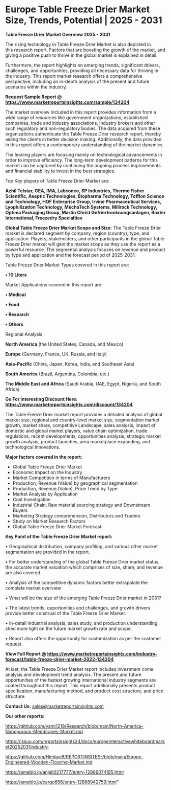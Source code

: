# Europe Table Freeze Drier Market Size, Trends, Potential | 2025 - 2031

<Strong> Table Freeze Drier Market Overview 2025 - 2031</strong>

The rising technology in Table Freeze Drier Market is also depicted in this research report. Factors that are boosting the growth of the market, and giving a positive push to thrive in the global market is explained in detail.

Furthermore, the report highlights on emerging trends, significant drivers, challenges, and opportunities, providing all necessary data for thriving in the industry. This report market research offers a comprehensive perspective, including an in-depth analysis of the present and future scenarios within the industry.

<strong>Request Sample Report @ <a href=https://www.marketreportsinsights.com/sample/134204>https://www.marketreportsinsights.com/sample/134204</a></strong>

The market overview included in this report provides information from a wide range of resources like government organizations, established companies, trade and industry associations, industry brokers and other such regulatory and non-regulatory bodies. The data acquired from these organizations authenticate the Table Freeze Drier research report, thereby aiding the clients in better decision making. Additionally, the data provided in this report offers a contemporary understanding of the market dynamics.

The leading players are focusing mainly on technological advancements in order to improve efficiency. The long-term development patterns for this market can be captured by continuing the ongoing process improvements and financial stability to invest in the best strategies.

Top Key players of Table Freeze Drier Market are:

<strong>Azbil Telstar, GEA, IMA, Labconco, SP Industries, Thermo Fisher Scientific, Aseptic Technologies, Biopharma Technology, Tofflon Science and Technology, HOF Enterprise Group, Irvine Pharmaceutical Services, Lyophilization Technology, MechaTech Systems, Millrock Technology, Optima Packaging Group, Martin Christ Gefriertrocknungsanlagen, Baxter International, Freezedry Specialties</strong>

<strong><b>Global Table Freeze Drier Market Scope and Size:</b></strong>
The Table Freeze Drier market is declared segment by company, region (country), type, and application. Players, stakeholders, and other participants in the global Table Freeze Drier market will gain the market scope as they use the report as a powerful resource. The segmental analysis focuses on revenue and product by type and application and the forecast period of 2025-2031.

Table Freeze Drier Market Types covered in this report are:

<strong>• 10 Liters</strong>

Market Applications covered in this report are:

<strong>• Medical

• Food

• Research

• Others</strong> 

Regional Analysis

<strong>North America</strong> (the United States, Canada, and Mexico)

<strong>Europe</strong> (Germany, France, UK, Russia, and Italy)

<strong>Asia-Pacific</strong> (China, Japan, Korea, India, and Southeast Asia)

<strong>South America</strong> (Brazil, Argentina, Colombia, etc.)

<strong>The Middle East and Africa</strong> (Saudi Arabia, UAE, Egypt, Nigeria, and South Africa)

<strong>Go For Interesting Discount Here: <a href=https://www.marketreportsinsights.com/discount/134204>https://www.marketreportsinsights.com/discount/134204</a></strong>

The Table Freeze Drier market report provides a detailed analysis of global market size, regional and country-level market size, segmentation market growth, market share, competitive Landscape, sales analysis, impact of domestic and global market players, value chain optimization, trade regulations, recent developments, opportunities analysis, strategic market growth analysis, product launches, area marketplace expanding, and technological innovations.

<strong><b>Major factors covered in the report:</b></strong>
<ul>
  <li>Global Table Freeze Drier Market </li>
  <li>Economic Impact on the Industry</li>
  <li>Market Competition in terms of Manufacturers</li>
  <li>Production, Revenue (Value) by geographical segmentation</li>
  <li>Production, Revenue (Value), Price Trend by Type</li>
  <li>Market Analysis by Application</li>
  <li>Cost Investigation</li>
  <li>Industrial Chain, Raw material sourcing strategy and Downstream Buyers</li>
  <li>Marketing Strategy comprehension, Distributors and Traders</li>
  <li>Study on Market Research Factors</li>
  <li>Global Table Freeze Drier Market Forecast</li>
</ul>

<strong><b>Key Point of the Table Freeze Drier Market report:</b></strong>

• Geographical distribution, company profiling, and various other market segmentation are provided in the report.

• For better understanding of the global Table Freeze Drier market status, the accurate market valuation which comprises of size, share, and revenue are also covered.

• Analysis of the competitive dynamic factors better extrapolate the complete market overview

• What will be the size of the emerging Table Freeze Drier market in 2031?

• The latest trends, opportunities and challenges, and growth drivers provide better construal of the Table Freeze Drier Market.

• In-detail industrial analysis, sales study, and production understanding shed more light on the future market growth rate and scope.

• Report also offers the opportunity for customization as per the customer request.

<strong><b>View Full Report @ <a href=https://www.marketreportsinsights.com/industry-forecast/table-freeze-drier-market-2022-134204>https://www.marketreportsinsights.com/industry-forecast/table-freeze-drier-market-2022-134204</a></b></strong>


At last, the Table Freeze Drier Market report includes investment come analysis and development trend analysis. The present and future opportunities of the fastest growing international industry segments are coated throughout this report. This report additionally presents product specification, manufacturing method, and product cost structure, and price structure.

<strong>Contact Us:</strong>
sales@marketreportsinsights.com

<strong>Our other reports:</strong>

<a href=https://github.com/yami1218/Research/blob/main/North-America-Nanoporous-Membranes-Market.md>https://github.com/yami1218/Research/blob/main/North-America-Nanoporous-Membranes-Market.md</a>

<a href=https://issuu.com/reportsinsights24/docs/europeinteractivewhiteboardmarket20252031industryi>https://issuu.com/reportsinsights24/docs/europeinteractivewhiteboardmarket20252031industryi</a>

<a href=https://github.com/Hindavi8/REPORTINSITES-/blob/main/Europe-Engineered-Wooden-Flooring-Market.md>https://github.com/Hindavi8/REPORTINSITES-/blob/main/Europe-Engineered-Wooden-Flooring-Market.md</a>

<a href=https://ameblo.jp/anjali0217777/entry-12889074195.html>https://ameblo.jp/anjali0217777/entry-12889074195.html</a>

<a href=https://ameblo.jp/cargo656/entry-12888942759.html>https://ameblo.jp/cargo656/entry-12888942759.html</a>"
